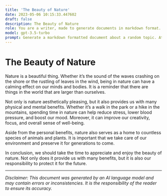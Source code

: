 ```yaml
---
title: 'The Beauty of Nature'
date: 2023-05-06 10:15:33.447602
draft: false
description: The Beauty of Nature
role: You are a writer, made to generate documents in markdown format. It is very important that all of the documents you generate are in valid markdown format.
model: gpt-3.5-turbo
prompt: Generate a markdown formatted document about a random topic. At the bottom, include a disclaimer explaining that the document was generated by you. The first line of the document should be the title. Make sure that the entire document is in proper markdown format, using a mix of various tags to make the document visually appealing.
---
```


# The Beauty of Nature

Nature is a beautiful thing. Whether it’s the sound of the waves crashing on the shore or the rustling of leaves in the wind, being in nature can have a calming effect on our minds and bodies. It is a reminder that there are things in the world that are larger than ourselves. 

Not only is nature aesthetically pleasing, but it also provides us with many physical and mental benefits. Whether it’s a walk in the park or a hike in the mountains, spending time in nature can help reduce stress, lower blood pressure, and boost our mood. Moreover, it can improve our creativity, focus, and overall sense of well-being.

Aside from the personal benefits, nature also serves as a home to countless species of animals and plants. It is important that we take care of our environment and preserve it for generations to come. 

In conclusion, we should take the time to appreciate and enjoy the beauty of nature. Not only does it provide us with many benefits, but it is also our responsibility to protect it for the future.

---

*Disclaimer: This document was generated by an AI language model and may contain errors or inconsistencies. It is the responsibility of the reader to ensure its accuracy.*